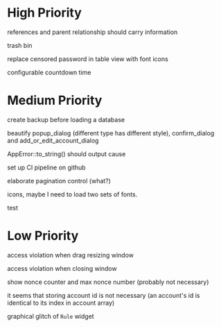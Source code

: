 # High Priority

references and parent relationship should carry information

trash bin

replace censored password in table view with font icons

configurable countdown time

# Medium Priority

create backup before loading a database

beautify popup_dialog (different type has different style), confirm_dialog and add_or_edit_account_dialog

AppError::to_string() should output cause

set up CI pipeline on github

elaborate pagination control (what?)

icons, maybe I need to load two sets of fonts.

test

# Low Priority

access violation when drag resizing window

access violation when closing window

show nonce counter and max nonce number (probably not necessary)

it seems that storing account id is not necessary (an account's id is identical to its index in account array)

graphical glitch of `Rule` widget
